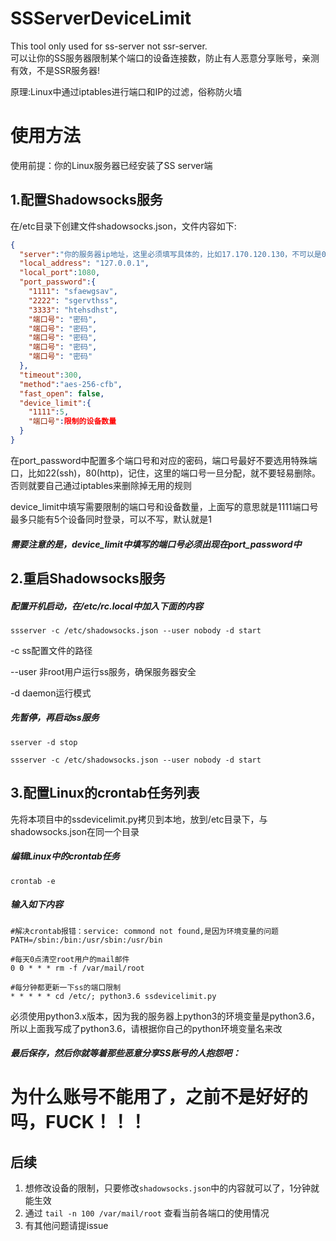 # SSServerDeviceLimit
This tool only used for ss-server not ssr-server.     
可以让你的SS服务器限制某个端口的设备连接数，防止有人恶意分享账号，亲测有效，不是SSR服务器!
<p>原理:Linux中通过iptables进行端口和IP的过滤，俗称防火墙

# 使用方法
使用前提：你的Linux服务器已经安装了SS server端

## 1.配置Shadowsocks服务
在/etc目录下创建文件shadowsocks.json，文件内容如下:
```json
{
  "server":"你的服务器ip地址，这里必须填写具体的，比如17.170.120.130，不可以是0.0.0.0或者127.0.0.1",
  "local_address": "127.0.0.1",
  "local_port":1080,
  "port_password":{
    "1111": "sfaewgsav",
    "2222": "sgervthss",
    "3333": "htehsdhst",
    "端口号": "密码",
    "端口号": "密码",
    "端口号": "密码",
    "端口号": "密码",
    "端口号": "密码"
  },
  "timeout":300,
  "method":"aes-256-cfb",
  "fast_open": false,
  "device_limit":{
    "1111":5,
    "端口号":限制的设备数量
  }
}
```
<p>在port_password中配置多个端口号和对应的密码，端口号最好不要选用特殊端口，比如22(ssh)，80(http)，记住，这里的端口号一旦分配，就不要轻易删除。否则就要自己通过iptables来删除掉无用的规则
<p>device_limit中填写需要限制的端口号和设备数量，上面写的意思就是1111端口号最多只能有5个设备同时登录，可以不写，默认就是1

##### 需要注意的是，device_limit中填写的端口号必须出现在port_password中

## 2.重启Shadowsocks服务
##### 配置开机启动，在/etc/rc.local中加入下面的内容
```commandline
ssserver -c /etc/shadowsocks.json --user nobody -d start
```
<p>-c ss配置文件的路径
<p>--user 非root用户运行ss服务，确保服务器安全
<p>-d daemon运行模式

##### 先暂停，再启动ss服务
```commandline
sserver -d stop

ssserver -c /etc/shadowsocks.json --user nobody -d start
```

## 3.配置Linux的crontab任务列表
先将本项目中的ssdevicelimit.py拷贝到本地，放到/etc目录下，与shadowsocks.json在同一个目录
##### 编辑Linux中的crontab任务
```commandline
crontab -e
```
##### 输入如下内容
```commandline
#解决crontab报错：service: commond not found,是因为环境变量的问题
PATH=/sbin:/bin:/usr/sbin:/usr/bin

#每天0点清空root用户的mail邮件
0 0 * * * rm -f /var/mail/root

#每分钟都更新一下ss的端口限制
* * * * * cd /etc/; python3.6 ssdevicelimit.py
```
<p>必须使用python3.x版本，因为我的服务器上python3的环境变量是python3.6，所以上面我写成了python3.6，请根据你自己的python环境变量名来改

##### 最后保存，然后你就等着那些恶意分享SS账号的人抱怨吧：
# 为什么账号不能用了，之前不是好好的吗，FUCK！！！

## 后续
1. 想修改设备的限制，只要修改```shadowsocks.json```中的内容就可以了，1分钟就能生效
2. 通过 ```tail -n 100 /var/mail/root``` 查看当前各端口的使用情况
3. 有其他问题请提issue
